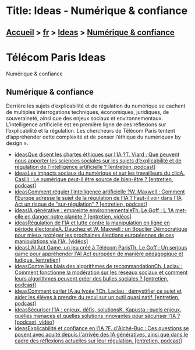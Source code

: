 # Title: Ideas - Numérique & confiance

## [Accueil](https://www.telecom-paris.fr "https://www.telecom-paris.fr") > [fr](https://www.telecom-paris.fr/fr "fr") > [Ideas](https://www.telecom-paris.fr/fr/ideas "Ideas") > [Numérique & confiance](https://www.telecom-paris.fr/fr/ideas/numerique-confiance)

[](https://www.telecom-paris.fr/fr/accueil)

# Télécom Paris Ideas  
Numérique & confiance

## Numérique & confiance

Derrière les sujets d’explicabilité et de régulation du numérique se cachent
de multiples interrogations techniques, économiques, juridiques, de
souveraineté, ainsi que des enjeux sociaux et environnementaux. L’intelligence
artificielle est en première ligne de ces réflexions sur l’explicabilité et la
régulation. Les chercheurs de Télécom Paris tentent d’appréhender cette
complexité et de penser l’éthique du numérique« by design ».

  * [ideasQue disent les chartes éthiques sur l’IA ?T. Viard : Que peuvent nous apporter les sciences sociales sur les sujets d’explicabilité et de régulation de l’intelligence artificielle ? [entretien, podcast]](https://www.telecom-paris.fr/fr/ideas/intelligence-artificielle-chartes-ethiques "Ideas Que disent les chartes éthiques sur l’IA ?")
  * [ideasLes impacts sociaux du numérique et sur les travailleurs du clicA. Casilli : Le numérique peut-il être source de bien-être ? [entretien, podcast]](https://www.telecom-paris.fr/fr/ideas/impacts-sociaux-numerique-travailleurs-clic "Ideas Les impacts sociaux du numérique et sur les travailleurs du clic")
  * [ideasComment réguler l’intelligence artificielle ?W. Maxwell : Comment l’Europe adresse le sujet de la régulation de l’IA ? Faut-il voir dans l'IA Act un risque de "sur-régulation" ? [entretien, podcast]](https://www.telecom-paris.fr/fr/ideas/regulation-intelligence-artificielle "Ideas Comment réguler l’intelligence artificielle ?")
  * [ideasIA générative : empreinte environnementaleTh. Le Goff : L ‘IA met-elle en danger notre planète ? [entretien, vidéos]](https://www.telecom-paris.fr/fr/ideas/ia-generative-empreinte-environnementale "Ideas IA générative : empreinte environnementale")
  * [ideasRégulation de l’IA et lutte contre la manipulation en ligne en période électoraleA. Dauchez et W. Maxwell : un Bouclier Démocratique pour mieux protéger les prochaines élections européennes de ces manipulations via l’IA. [vidéos]](https://www.telecom-paris.fr/fr/ideas/regulation-lutte-contre-manipulations-electorales "Ideas Régulation de l’IA et lutte contre la manipulation en ligne en période électorale")
  * [ideasL’AI Act Game, un jeu créé à Télécom ParisTh. Le Goff : Un serious game pour appréhender l'AI Act européen de manière pédagogique et ludique. [entretien]](https://www.telecom-paris.fr/fr/ideas/ai-act-game "Ideas L’AI Act Game, un jeu créé à Télécom Paris")
  * [ideasContre les biais des algorithmes de recommandationCh. Laclau : Comment fonctionne la modération sur les réseaux sociaux et comment leurs algorithmes peuvent créer des bulles sociales ? [entretien, podcast]](https://www.telecom-paris.fr/fr/ideas/contre-biais-algorithmes-recommandation "Ideas Contre les biais des algorithmes de recommandation")
  * [ideasComment parler IA au lycée ?Ch. Laclau : démystifier ce sujet et aider les élèves à prendre du recul sur un outil quasi natif. [entretien, podcast]](https://www.telecom-paris.fr/fr/ideas/parler-ia-lycee "Ideas Comment parler IA au lycée ?")
  * [ideasSécuriser l’IA : enjeux, défis, solutionsK. Kapusta : quels enjeux, quelles menaces et quelles solutions innovantes pour sécuriser l’IA ? [podcast, vidéo]](https://www.telecom-paris.fr/fr/ideas/securiser-intelligence-artificielle "Ideas Sécuriser l’IA : enjeux, défis, solutions")
  * [ideasExplicabilité et confiance en l’IA ?F. d'Alché-Buc : Ces questions se posent avec acuité depuis l'arrivée des IA génératives, ainsi que dans le cadre des réflexions actuelles sur leur régulation. [entretien, podcast]](https://www.telecom-paris.fr/fr/ideas/explicabilite-confiance-intelligence-artificielle "Ideas Explicabilité et confiance en l’IA ?")

[](https://www.telecom-paris.fr/fr/ideas/sommaire)

